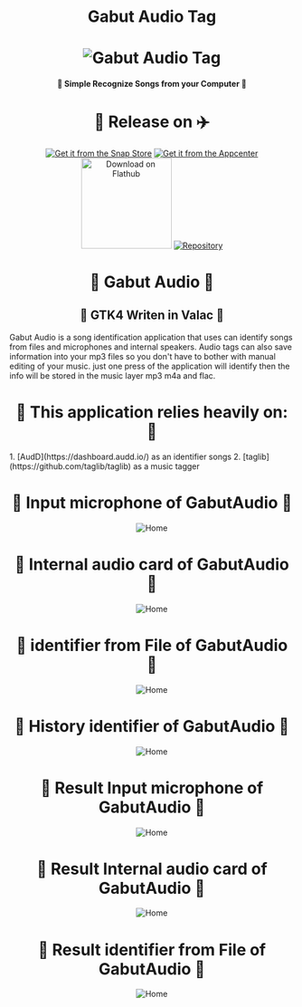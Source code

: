 <h1 align="center"> Gabut Audio Tag </h1>
<h1 align="center">
    <img src="data/icons/128/com.github.gabutakut.gabutaudio.svg" alt="Gabut Audio Tag">
</h1>
<h4 align="center">🌟 Simple Recognize Songs from your Computer 💫</h4>
<h1 align="center">🚀 Release on ✈️</h1>
<p align="center">
    <a href="https://snapcraft.io/gabutaudio"><img
            alt="Get it from the Snap Store" src="https://snapcraft.io/static/images/badges/en/snap-store-black.svg" /></a>
    <a href="https://appcenter.elementary.io/com.github.gabutakut.gabutaudio"><img
            src="https://appcenter.elementary.io/badge.svg" alt="Get it from the Appcenter"></a>
    <a href="https://flathub.org/apps/details/com.github.gabutakut.gabutaudio"><img
            src="https://flathub.org/assets/badges/flathub-badge-en.svg" width="160" alt="Download on Flathub"></a>
    <a href="https://launchpad.net/~torik-habib/+archive/ubuntu/gabutaudio"><img
            src="https://launchpad.net/@@/launchpad-logo-and-name.png" alt="Repository"></a>
</p>



<h1 align="center">🤖 Gabut Audio 🤖</h1>
<h2 align="center">🤖 GTK4 Writen in Valac 🤖</h2>
<p align="start">
Gabut Audio is a song identification application that uses can identify songs from files and microphones and internal speakers. Audio tags can also save information into your mp3 files so you don't have to bother with manual editing of your music. just one press of the application will identify then the info will be stored in the music layer mp3 m4a and flac.
</p>

<h1 align="center">🤖 This application relies heavily on: 🤖</h1>
1. [AudD](https://dashboard.audd.io/) as an identifier songs
2. [taglib](https://github.com/taglib/taglib) as a music tagger

<h1 align="center">🤩 Input microphone of GabutAudio 🙈</h1>
<p align="center">
    <img src="Screenshot0.png" alt="Home">
</p>
<h1 align="center">🚅 Internal audio card of GabutAudio 🙈</h1>
<p align="center">
    <img src="Screenshot1.png" alt="Home">
</p>
<h1 align="center">🧩 identifier from File of GabutAudio 🙈</h1>
<p align="center">
    <img src="Screenshot2.png" alt="Home">
</p>
<h1 align="center">🏡 History identifier of GabutAudio 🙈</h1>
<p align="center">
    <img src="Screenshot3.png" alt="Home">
</p>
<h1 align="center">🤩 Result Input microphone of GabutAudio 🙈</h1>
<p align="center">
    <img src="Screenshot4.png" alt="Home">
</p>
<h1 align="center">🚅 Result  Internal audio card of GabutAudio 🙈</h1>
<p align="center">
    <img src="Screenshot5.png" alt="Home">
</p>
<h1 align="center">🧩  Result identifier from File of GabutAudio 🙈</h1>
<p align="center">
    <img src="Screenshot6.png" alt="Home">
</p>
